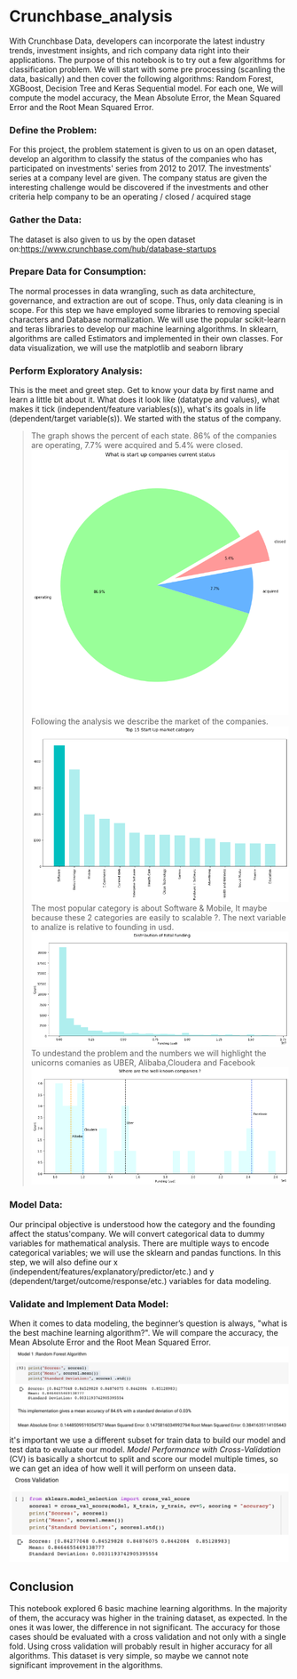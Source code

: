 # Crunchbase_analysis
With Crunchbase Data, developers can incorporate the latest industry trends, investment insights, and rich company data right into their applications. The purpose of this notebook is to try out a few algorithms for classification problem. We will start with some pre processing (scanling the data, basically) and then cover the following algorithms: Random Forest, XGBoost, Decision Tree and Keras Sequential model. For each one, We will compute the model accuracy, the Mean Absolute Error, the Mean Squared Error and the Root Mean Squared Error.
### Define the Problem: 
For this project, the problem statement is given to us on an open dataset, develop an algorithm to classify the status of the companies who has participated on investments' series from 2012 to 2017.  The investments' series at a company level are given. The company status are given the interesting challenge would be discovered if the investments and other criteria help company to be an operating / closed / acquired stage
 ### Gather the Data: 
The dataset is also given to us by the open dataset on:https://www.crunchbase.com/hub/database-startups
### Prepare Data for Consumption:
The normal processes in data wrangling, such as data architecture, governance, and extraction are out of scope. Thus, only data cleaning is in scope.  For this step we have employed some libraries to removing special characters and Database normalization. We will use the popular scikit-learn and teras libraries to develop our machine learning algorithms. In sklearn, algorithms are called Estimators and implemented in their own classes. For data visualization, we will use the matplotlib and seaborn library
### Perform Exploratory Analysis:
This is the meet and greet step. Get to know your data by first name and learn a little bit about it. What does it look like (datatype and values), what makes it tick (independent/feature variables(s)), what's its goals in life (dependent/target variable(s)). We started with the status of the company. 
> The graph shows the percent of each state. 86% of the companies are operating, 7.7% were acquired and 5.4% were closed.
![](https://github.com/MariaCruzg/Crunchbase_analysis/blob/master/images/Statup%20Companies.png)
 > Following the analysis we describe the market of the companies. 
![](https://github.com/MariaCruzg/Crunchbase_analysis/blob/master/images/market.png)
 >The most popular category is  about Software & Mobile, It maybe because these 2 categories are easily to scalable ?. The next variable to analize is relative to founding in usd.  
![](https://github.com/MariaCruzg/Crunchbase_analysis/blob/master/images/distributionoffoundinf.png)
> To undestand the problem and the numbers we will highlight the unicorns comanies as UBER, Alibaba,Cloudera and Facebook
![](https://github.com/MariaCruzg/Crunchbase_analysis/blob/master/images/unicornios.png)
### Model Data: 
Our principal objective is understood how the category and the founding affect  the status'company. We will convert categorical data to dummy variables for mathematical analysis. There are multiple ways to encode categorical variables; we will use the sklearn and pandas functions. In this step, we will also define our x (independent/features/explanatory/predictor/etc.) and y (dependent/target/outcome/response/etc.) variables for data modeling.

### Validate and Implement Data Model:
When it comes to data modeling, the beginner’s question is always, "what is the best machine learning algorithm?".  We will compare the accuracy, the  Mean Absolute Error and the  Root Mean Squared Error. 
![](https://github.com/MariaCruzg/Crunchbase_analysis/blob/master/images/Comparison_model.png)
it's important we use a different subset for train data to build our model and test data to evaluate our model. *Model Performance with Cross-Validation* (CV) is basically a shortcut to split and score our model multiple times, so we can get an idea of how well it will perform on unseen data.
![](https://github.com/MariaCruzg/Crunchbase_analysis/blob/master/images/Captura%20de%20Pantalla%202020-04-23%20a%20la(s)%2019.25.44.png)

## Conclusion 
This notebook explored 6 basic machine learning algorithms. In the majority of them, the accuracy was higher in the training dataset, as expected. In the ones it was lower, the difference in not significant. The accuracy for those cases should be evaluated with a cross validation and not only with a single fold. Using cross validation will probably result in higher accuracy for all algorithms. This dataset is very simple, so maybe we cannot note significant improvement in the algorithms.
